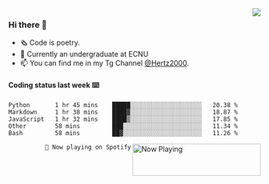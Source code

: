 <img  align="right" src="https://github-readme-stats.vercel.app/api?username=BillChen2K&show_icons=true&count_private=true&hide_title=true">

### Hi there 👋

- 🗞 Code is poetry.
- 🌱 Currently an undergraduate at ECNU
- 📫 You can find me in my Tg Channel [@Hertz2000](https://t.me/Hertz2000).

#### Coding status last week ⌨️

<!--START_SECTION:waka-->
```text
Python       1 hr 45 mins    █████░░░░░░░░░░░░░░░░░░░░   20.38 % 
Markdown     1 hr 38 mins    ████▓░░░░░░░░░░░░░░░░░░░░   18.87 % 
JavaScript   1 hr 32 mins    ████▒░░░░░░░░░░░░░░░░░░░░   17.85 % 
Other        58 mins         ███░░░░░░░░░░░░░░░░░░░░░░   11.34 % 
Bash         58 mins         ██▓░░░░░░░░░░░░░░░░░░░░░░   11.26 % 
```
<!--END_SECTION:waka-->


<div>
<a href="https://spotify-now-playing.billchen2k.vercel.app/now-playing?open">
   <img align="right" src="https://spotify-now-playing.billchen2k.vercel.app/now-playing" width="256" height="64" alt="Now Playing">
</a>
</div>

<div>
<p align="right"><code>🎵 Now playing on Spotify</code></p>
</div>

<!--
**BillChen2K/BillChen2K** is a ✨ _special_ ✨ repository because its `README.md` (this file) appears on your GitHub profile.

Here are some ideas to get you started:

- 🔭 I’m currently working on ...
- 🌱 I’m currently learning ...
- 👯 I’m looking to collaborate on ...
- 🤔 I’m looking for help with ...
- 💬 Ask me about ...
- 📫 How to reach me: ...
- 😄 Pronouns: ...
- ⚡ Fun fact: ...
-->
